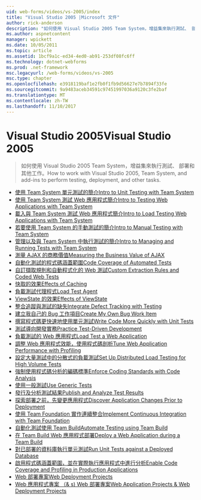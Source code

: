 ```yaml
---
uid: web-forms/videos/vs-2005/index
title: "Visual Studio 2005 |Microsoft 文件"
author: rick-anderson
description: "如何使用 Visual Studio 2005 Team System，增益集來執行測試、 部署和其他工作。"
ms.author: aspnetcontent
manager: wpickett
ms.date: 10/05/2011
ms.topic: article
ms.assetid: 1bcf9a1c-ed34-4ed0-ab91-253df08fc6ff
ms.technology: dotnet-webforms
ms.prod: .net-framework
msc.legacyurl: /web-forms/videos/vs-2005
msc.type: chapter
ms.openlocfilehash: e3918119baf1e2fb0f1fb9d56627e7b7894f33fe
ms.sourcegitcommit: 9a9483aceb34591c97451997036a9120c3fe2baf
ms.translationtype: MT
ms.contentlocale: zh-TW
ms.lasthandoff: 11/10/2017
---
```

<a name="visual-studio-2005"></a><span data-ttu-id="a5195-103">Visual Studio 2005</span><span class="sxs-lookup"><span data-stu-id="a5195-103">Visual Studio 2005</span></span>
====================
> <span data-ttu-id="a5195-104">如何使用 Visual Studio 2005 Team System，增益集來執行測試、 部署和其他工作。</span><span class="sxs-lookup"><span data-stu-id="a5195-104">How to work with Visual Studio 2005, Team System, and add-ins to perform testing, deployment, and other tasks.</span></span>


- [<span data-ttu-id="a5195-105">使用 Team System 單元測試的簡介</span><span class="sxs-lookup"><span data-stu-id="a5195-105">Intro to Unit Testing with Team System</span></span>](introduction-to-unit-testing-with-team-system.md)
- [<span data-ttu-id="a5195-106">使用 Team System 測試 Web 應用程式簡介</span><span class="sxs-lookup"><span data-stu-id="a5195-106">Intro to Testing Web Applications with Team System</span></span>](introduction-to-testing-web-applications-with-team-system.md)
- [<span data-ttu-id="a5195-107">載入與 Team System 測試 Web 應用程式簡介</span><span class="sxs-lookup"><span data-stu-id="a5195-107">Intro to Load Testing Web Applications with Team System</span></span>](introduction-to-load-testing-web-applications-with-team-system.md)
- [<span data-ttu-id="a5195-108">若要使用 Team System 的手動測試的簡介</span><span class="sxs-lookup"><span data-stu-id="a5195-108">Intro to Manual Testing with Team System</span></span>](introduction-to-manual-testing-with-team-system.md)
- [<span data-ttu-id="a5195-109">管理以及與 Team System 中執行測試的簡介</span><span class="sxs-lookup"><span data-stu-id="a5195-109">Intro to Managing and Running Tests with Team System</span></span>](introduction-to-managing-and-running-tests-with-team-system.md)
- [<span data-ttu-id="a5195-110">測量 AJAX 的商務價值</span><span class="sxs-lookup"><span data-stu-id="a5195-110">Measuring the Business Value of AJAX</span></span>](measuring-the-business-value-of-ajax.md)
- [<span data-ttu-id="a5195-111">自動化測試的程式碼涵蓋範圍</span><span class="sxs-lookup"><span data-stu-id="a5195-111">Code Coverage of Automated Tests</span></span>](code-coverage-of-automated-tests.md)
- [<span data-ttu-id="a5195-112">自訂擷取規則和自動程式化的 Web 測試</span><span class="sxs-lookup"><span data-stu-id="a5195-112">Custom Extraction Rules and Coded Web Tests</span></span>](custom-extraction-rules-and-coded-web-tests.md)
- [<span data-ttu-id="a5195-113">快取的效果</span><span class="sxs-lookup"><span data-stu-id="a5195-113">Effects of Caching</span></span>](the-effects-of-caching.md)
- [<span data-ttu-id="a5195-114">負載測試代理程式</span><span class="sxs-lookup"><span data-stu-id="a5195-114">Load Test Agent</span></span>](using-the-load-test-agent.md)
- [<span data-ttu-id="a5195-115">ViewState 的效果</span><span class="sxs-lookup"><span data-stu-id="a5195-115">Effects of ViewState</span></span>](the-effects-of-viewstate.md)
- [<span data-ttu-id="a5195-116">整合追蹤與測試的缺失</span><span class="sxs-lookup"><span data-stu-id="a5195-116">Integrate Defect Tracking with Testing</span></span>](how-do-i-integrate-defect-tracking-with-testing.md)
- [<span data-ttu-id="a5195-117">建立我自己的 Bug 工作項目</span><span class="sxs-lookup"><span data-stu-id="a5195-117">Create My Own Bug Work Item</span></span>](how-do-i-create-my-own-bug-work-item.md)
- [<span data-ttu-id="a5195-118">撰寫程式碼更快速地使用單元測試</span><span class="sxs-lookup"><span data-stu-id="a5195-118">Write Code More Quickly with Unit Tests</span></span>](how-do-i-write-code-more-quickly-with-unit-tests.md)
- [<span data-ttu-id="a5195-119">測試導向開發實務</span><span class="sxs-lookup"><span data-stu-id="a5195-119">Practice Test-Driven Development</span></span>](how-do-i-practice-test-driven-development.md)
- [<span data-ttu-id="a5195-120">負載測試的 Web 應用程式</span><span class="sxs-lookup"><span data-stu-id="a5195-120">Load Test a Web Application</span></span>](how-do-i-load-test-a-web-application.md)
- [<span data-ttu-id="a5195-121">調整 Web 應用程式效能，使用程式碼剖析</span><span class="sxs-lookup"><span data-stu-id="a5195-121">Tune Web Application Performance with Profiling</span></span>](how-do-i-tune-web-application-performance-with-profiling.md)
- [<span data-ttu-id="a5195-122">設定大量測試中的分散式的負載測試</span><span class="sxs-lookup"><span data-stu-id="a5195-122">Set Up Distributed Load Testing for High Volume Tests</span></span>](how-do-i-set-up-distributed-load-testing-for-high-volume-tests.md)
- [<span data-ttu-id="a5195-123">強制使用程式碼分析的編碼標準</span><span class="sxs-lookup"><span data-stu-id="a5195-123">Enforce Coding Standards with Code Analysis</span></span>](how-do-i-enforce-coding-standards-with-code-analysis.md)
- [<span data-ttu-id="a5195-124">使用一般測試</span><span class="sxs-lookup"><span data-stu-id="a5195-124">Use Generic Tests</span></span>](how-do-i-use-generic-tests.md)
- [<span data-ttu-id="a5195-125">發行及分析測試結果</span><span class="sxs-lookup"><span data-stu-id="a5195-125">Publish and Analyze Test Results</span></span>](how-do-i-publish-and-analyze-test-results.md)
- [<span data-ttu-id="a5195-126">探索部署之前，先變更應用程式</span><span class="sxs-lookup"><span data-stu-id="a5195-126">Discover Application Changes Prior to Deployment</span></span>](how-do-i-discover-application-changes-prior-to-deployment.md)
- [<span data-ttu-id="a5195-127">使用 Team Foundation 實作連續整合</span><span class="sxs-lookup"><span data-stu-id="a5195-127">Implement Continuous Integration with Team Foundation</span></span>](how-do-i-implement-continuous-integration-with-team-foundation.md)
- [<span data-ttu-id="a5195-128">自動化測試使用 Team Build</span><span class="sxs-lookup"><span data-stu-id="a5195-128">Automate Testing using Team Build</span></span>](how-do-i-automate-testing-using-team-build.md)
- [<span data-ttu-id="a5195-129">在 Team Build Web 應用程式部署</span><span class="sxs-lookup"><span data-stu-id="a5195-129">Deploy a Web Application during a Team Build</span></span>](how-do-i-deploy-a-web-application-during-a-team-build.md)
- [<span data-ttu-id="a5195-130">對已部署的資料庫執行單元測試</span><span class="sxs-lookup"><span data-stu-id="a5195-130">Run Unit Tests against a Deployed Database</span></span>](how-do-i-run-unit-tests-against-a-deployed-database.md)
- [<span data-ttu-id="a5195-131">啟用程式碼涵蓋範圍，並在實際執行應用程式中進行分析</span><span class="sxs-lookup"><span data-stu-id="a5195-131">Enable Code Coverage and Profiling in Production Applications</span></span>](how-do-i-enable-code-coverage-and-profiling-in-production-applications.md)
- [<span data-ttu-id="a5195-132">Web 部署專案</span><span class="sxs-lookup"><span data-stu-id="a5195-132">Web Deployment Projects</span></span>](web-deployment-projects.md)
- [<span data-ttu-id="a5195-133">Web 應用程式專案 （& s) Web 部署專案</span><span class="sxs-lookup"><span data-stu-id="a5195-133">Web Application Projects & Web Deployment Projects</span></span>](web-application-projects-web-deployment-projects.md)
